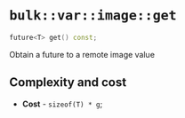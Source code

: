 # `bulk::var::image::get`

```cpp
future<T> get() const;
```

Obtain a future to a remote image value

## Complexity and cost

* **Cost** - `sizeof(T) * g`;
